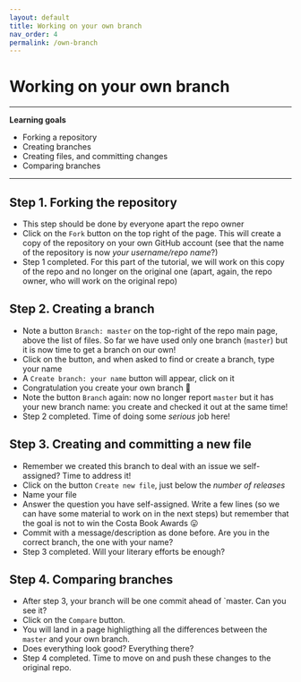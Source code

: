 ```yaml
---
layout: default
title: Working on your own branch
nav_order: 4
permalink: /own-branch
---
```


# Working on your own branch

---
**Learning goals**

* Forking a repository
* Creating branches
* Creating files, and committing changes
* Comparing branches

---


## Step 1. Forking the repository

* This step should be done by everyone apart the repo owner
* Click on the `Fork` button on the top right of the page. This will create a copy of the repository on your own GitHub account (see that the name of the repository is now *your username/repo name*?)
* Step 1 completed. For this part of the tutorial, we will work on this copy of the repo and no longer on the original one (apart, again, the repo owner, who will work on the original repo)

## Step 2. Creating a branch

* Note a button `Branch: master` on the top-right of the repo main page, above the list of files. So far we have used only one branch (`master`) but it is now time to get a branch on our own!
* Click on the button, and when asked to find or create a branch, type your name
* A `Create branch: your name` button will appear, click on it
* Congratulation you create your own branch :tada:
* Note the button `Branch` again: now no longer report `master` but it has your new branch name: you create and checked it out at the same time!
* Step 2 completed. Time of doing some *serious* job here!

## Step 3. Creating and committing a new file

* Remember we created this branch to deal with an issue we self-assigned? Time to address it!
* Click on the button `Create new file`, just below the *number of releases*
* Name your file
* Answer the question you have self-assigned. Write a few lines (so we can have some material to work on in the next steps) but remember that the goal is not to win the Costa Book Awards :stuck_out_tongue:
* Commit with a message/description as done before. Are you in the correct branch, the one with your name?
* Step 3 completed. Will your literary efforts be enough? 

## Step 4. Comparing branches

* After step 3, your branch will be one commit ahead of `master. Can you see it?
* Click on the `Compare` button.
* You will land in a page highligthing all the differences between the `master` and your own branch.
* Does everything look good? Everything there? 
* Step 4 completed. Time to move on and push these changes to the original repo.  




